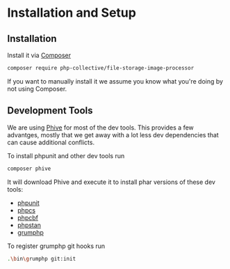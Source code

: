 # Installation and Setup

## Installation

Install it via [Composer](https://getcomposer.org/)

```sh
composer require php-collective/file-storage-image-processor
```

If you want to manually install it we assume you know what you're doing by not using Composer.

## Development Tools

We are using [Phive](https://github.com/phar-io/phive) for most of the dev tools. This provides a few advantges, mostly that we get away with a lot less dev dependencies that can cause additional conflicts.

To install phpunit and other dev tools run

```sh
composer phive
```

It will download Phive and execute it to install phar versions of these dev tools:

 * [phpunit](https://phpunit.de/)
 * [phpcs](https://github.com/squizlabs/PHP_CodeSniffer/)
 * [phpcbf](https://github.com/squizlabs/PHP_CodeSniffer/)
 * [phpstan](https://phpstan.org/)
 * [grumphp](https://github.com/phpro/grumphp)

To register grumphp git hooks run

```sh
.\bin\grumphp git:init
```
